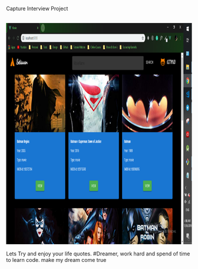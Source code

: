Capture Interview Project<br><br>

<div>
<img src="https://github.com/Achmadsetiawann/Interview_2/blob/master/client/src/assets/Capture.png" width="900" height="600">
</div>

Lets Try and enjoy your life quotes. #Dreamer, work hard and spend of time to learn code. make my dream come true
